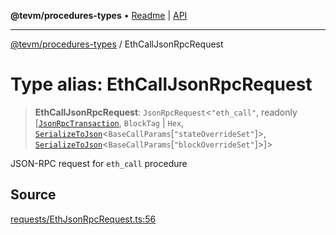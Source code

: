 **@tevm/procedures-types** • [Readme](../README.md) \| [API](../globals.md)

***

[@tevm/procedures-types](../README.md) / EthCallJsonRpcRequest

# Type alias: EthCallJsonRpcRequest

> **EthCallJsonRpcRequest**: `JsonRpcRequest`\<`"eth_call"`, readonly [[`JsonRpcTransaction`](JsonRpcTransaction.md), `BlockTag` \| `Hex`, [`SerializeToJson`](SerializeToJson.md)\<`BaseCallParams`\[`"stateOverrideSet"`\]\>, [`SerializeToJson`](SerializeToJson.md)\<`BaseCallParams`\[`"blockOverrideSet"`\]\>]\>

JSON-RPC request for `eth_call` procedure

## Source

[requests/EthJsonRpcRequest.ts:56](https://github.com/evmts/tevm-monorepo/blob/main/packages/procedures-types/src/requests/EthJsonRpcRequest.ts#L56)
